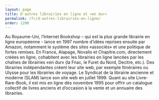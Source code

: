 ```yaml
---
layout: page
title: D'autres librairies en ligne et «en dur»
permalink: /fr/d-autres-librairies-en-ligne/
order: 1200
---
```

<p>Au Royaume-Uni, l’Internet Bookshop – qui est la plus grande librairie en ligne européenne - lance en 1997 nombre d’idées reprises ensuite par Amazon, notamment le système des sites «associés» et une politique de fortes remises. En France, Alapage, Novalis et Chapitre.com, directement créées en ligne, cohabitent avec les librairies en ligne lancées par les chaînes de librairies «en dur» (la Fnac, le Furet du Nord, Decitre, etc.). Des librairies indépendantes créent leur site web, par exemple Itinéraires ou Ulysse pour les librairies de voyage. Le Syndicat de la librairie ancienne et moderne (SLAM) lance son site web en juillet 1999. Quant au site Livre-Rare-Book, il est mis en ligne dès novembre 1995 pour offrir un catalogue collectif de livres anciens et d’occasion à la vente et un annuaire des librairies.</p>